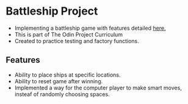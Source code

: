 # Battleship Project

- Implementing a battleship game with features detailed [here.](https://www.theodinproject.com/lessons/node-path-javascript-battleship)
- This is part of The Odin Project Curriculum
- Created to practice testing and factory functions.

## Features

- Ability to place ships at specific locations.
- Ability to reset game after winning.
- Implemented a way for the computer player to make smart moves, insteaf of randomly choosing spaces.   